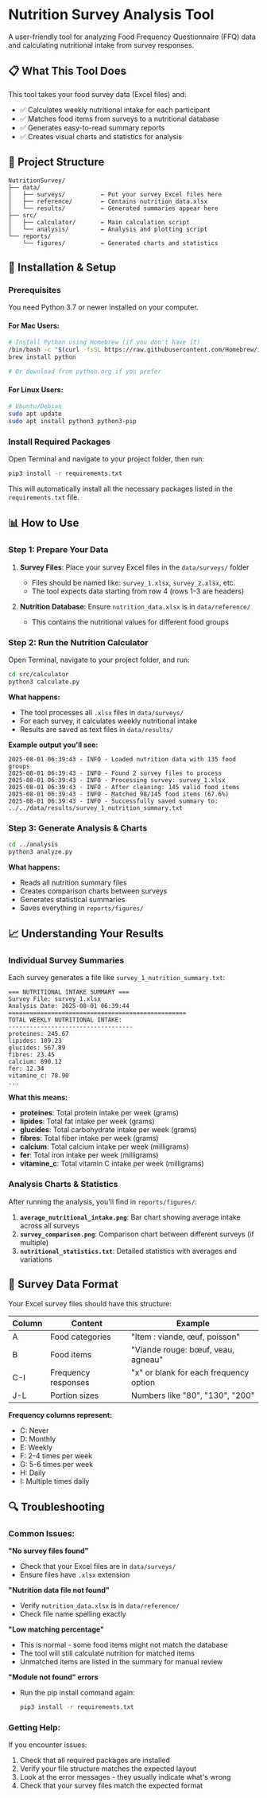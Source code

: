 # Nutrition Survey Analysis Tool

A user-friendly tool for analyzing Food Frequency Questionnaire (FFQ) data and calculating nutritional intake from survey responses.

## 📋 What This Tool Does

This tool takes your food survey data (Excel files) and:
- ✅ Calculates weekly nutritional intake for each participant
- ✅ Matches food items from surveys to a nutritional database
- ✅ Generates easy-to-read summary reports
- ✅ Creates visual charts and statistics for analysis

## 📁 Project Structure

```
NutritionSurvey/
├── data/
│   ├── surveys/          ← Put your survey Excel files here
│   ├── reference/        ← Contains nutrition_data.xlsx
│   └── results/          ← Generated summaries appear here
├── src/
│   ├── calculator/       ← Main calculation script
│   └── analysis/         ← Analysis and plotting script
└── reports/
    └── figures/          ← Generated charts and statistics
```

## 🔧 Installation & Setup

### Prerequisites
You need Python 3.7 or newer installed on your computer.

#### **For Mac Users:**
```bash
# Install Python using Homebrew (if you don't have it)
/bin/bash -c "$(curl -fsSL https://raw.githubusercontent.com/Homebrew/install/HEAD/install.sh)"
brew install python

# Or download from python.org if you prefer
```

#### **For Linux Users:**
```bash
# Ubuntu/Debian
sudo apt update
sudo apt install python3 python3-pip
```

### Install Required Packages

Open Terminal and navigate to your project folder, then run:

```bash
pip3 install -r requirements.txt
```

This will automatically install all the necessary packages listed in the `requirements.txt` file.

## 📊 How to Use

### Step 1: Prepare Your Data

1. **Survey Files**: Place your survey Excel files in the `data/surveys/` folder
   - Files should be named like: `survey_1.xlsx`, `survey_2.xlsx`, etc.
   - The tool expects data starting from row 4 (rows 1-3 are headers)

2. **Nutrition Database**: Ensure `nutrition_data.xlsx` is in `data/reference/`
   - This contains the nutritional values for different food groups

### Step 2: Run the Nutrition Calculator

Open Terminal, navigate to your project folder, and run:

```bash
cd src/calculator
python3 calculate.py
```

**What happens:**
- The tool processes all `.xlsx` files in `data/surveys/`
- For each survey, it calculates weekly nutritional intake
- Results are saved as text files in `data/results/`

**Example output you'll see:**
```
2025-08-01 06:39:43 - INFO - Loaded nutrition data with 135 food groups
2025-08-01 06:39:43 - INFO - Found 2 survey files to process
2025-08-01 06:39:43 - INFO - Processing survey: survey_1.xlsx
2025-08-01 06:39:43 - INFO - After cleaning: 145 valid food items
2025-08-01 06:39:43 - INFO - Matched 98/145 food items (67.6%)
2025-08-01 06:39:43 - INFO - Successfully saved summary to: ../../data/results/survey_1_nutrition_summary.txt
```

### Step 3: Generate Analysis & Charts

```bash
cd ../analysis
python3 analyze.py
```

**What happens:**
- Reads all nutrition summary files
- Creates comparison charts between surveys
- Generates statistical summaries
- Saves everything in `reports/figures/`

## 📈 Understanding Your Results

### Individual Survey Summaries
Each survey generates a file like `survey_1_nutrition_summary.txt`:

```
=== NUTRITIONAL INTAKE SUMMARY ===
Survey File: survey_1.xlsx
Analysis Date: 2025-08-01 06:39:44
==================================================
TOTAL WEEKLY NUTRITIONAL INTAKE:
-----------------------------------
proteines: 245.67
lipides: 189.23
glucides: 567.89
fibres: 23.45
calcium: 890.12
fer: 12.34
vitamine_c: 78.90
...
```

**What this means:**
- **proteines**: Total protein intake per week (grams)
- **lipides**: Total fat intake per week (grams)  
- **glucides**: Total carbohydrate intake per week (grams)
- **fibres**: Total fiber intake per week (grams)
- **calcium**: Total calcium intake per week (milligrams)
- **fer**: Total iron intake per week (milligrams)
- **vitamine_c**: Total vitamin C intake per week (milligrams)

### Analysis Charts & Statistics

After running the analysis, you'll find in `reports/figures/`:

1. **`average_nutritional_intake.png`**: Bar chart showing average intake across all surveys
2. **`survey_comparison.png`**: Comparison chart between different surveys (if multiple)
3. **`nutritional_statistics.txt`**: Detailed statistics with averages and variations

## 📝 Survey Data Format

Your Excel survey files should have this structure:

| Column | Content | Example |
|--------|---------|---------|
| A | Food categories | "Item : viande, œuf, poisson" |
| B | Food items | "Viande rouge: bœuf, veau, agneau" |
| C-I | Frequency responses | "x" or blank for each frequency option |
| J-L | Portion sizes | Numbers like "80", "130", "200" |

**Frequency columns represent:**
- C: Never
- D: Monthly  
- E: Weekly
- F: 2-4 times per week
- G: 5-6 times per week
- H: Daily
- I: Multiple times daily

## 🔍 Troubleshooting

### Common Issues:

**"No survey files found"**
- Check that your Excel files are in `data/surveys/`
- Ensure files have `.xlsx` extension

**"Nutrition data file not found"**
- Verify `nutrition_data.xlsx` is in `data/reference/`
- Check file name spelling exactly

**"Low matching percentage"**
- This is normal - some food items might not match the database
- The tool will still calculate nutrition for matched items
- Unmatched items are listed in the summary for manual review

**"Module not found" errors**
- Run the pip install command again:
  ```bash
  pip3 install -r requirements.txt
  ```

### Getting Help:

If you encounter issues:
1. Check that all required packages are installed
2. Verify your file structure matches the expected layout
3. Look at the error messages - they usually indicate what's wrong
4. Check that your survey files match the expected format
